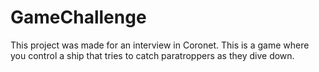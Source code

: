 # GameChallenge
This project was made for an interview in Coronet.
This is a game where you control a ship that tries to catch paratroppers as they dive down.
